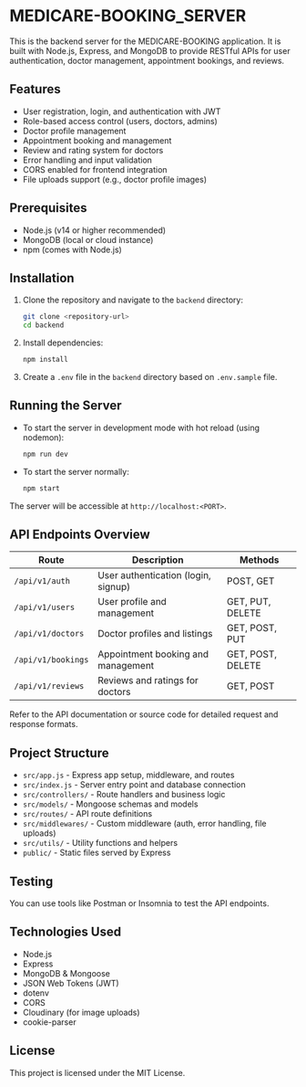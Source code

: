# MEDICARE-BOOKING_SERVER

This is the backend server for the MEDICARE-BOOKING application. It is built with Node.js, Express, and MongoDB to provide RESTful APIs for user authentication, doctor management, appointment bookings, and reviews.

## Features

- User registration, login, and authentication with JWT
- Role-based access control (users, doctors, admins)
- Doctor profile management
- Appointment booking and management
- Review and rating system for doctors
- Error handling and input validation
- CORS enabled for frontend integration
- File uploads support (e.g., doctor profile images)

## Prerequisites

- Node.js (v14 or higher recommended)
- MongoDB (local or cloud instance)
- npm (comes with Node.js)

## Installation

1. Clone the repository and navigate to the `backend` directory:

   ```bash
   git clone <repository-url>
   cd backend
   ```

2. Install dependencies:

   ```bash
   npm install
   ```

3. Create a `.env` file in the `backend` directory based on `.env.sample` file.

## Running the Server

- To start the server in development mode with hot reload (using nodemon):

  ```bash
  npm run dev
  ```

- To start the server normally:
  ```bash
  npm start
  ```

The server will be accessible at `http://localhost:<PORT>`.

## API Endpoints Overview

| Route              | Description                         | Methods           |
| ------------------ | ----------------------------------- | ----------------- |
| `/api/v1/auth`     | User authentication (login, signup) | POST, GET         |
| `/api/v1/users`    | User profile and management         | GET, PUT, DELETE  |
| `/api/v1/doctors`  | Doctor profiles and listings        | GET, POST, PUT    |
| `/api/v1/bookings` | Appointment booking and management  | GET, POST, DELETE |
| `/api/v1/reviews`  | Reviews and ratings for doctors     | GET, POST         |

Refer to the API documentation or source code for detailed request and response formats.

## Project Structure

- `src/app.js` - Express app setup, middleware, and routes
- `src/index.js` - Server entry point and database connection
- `src/controllers/` - Route handlers and business logic
- `src/models/` - Mongoose schemas and models
- `src/routes/` - API route definitions
- `src/middlewares/` - Custom middleware (auth, error handling, file uploads)
- `src/utils/` - Utility functions and helpers
- `public/` - Static files served by Express

## Testing

You can use tools like Postman or Insomnia to test the API endpoints.

## Technologies Used

- Node.js
- Express
- MongoDB & Mongoose
- JSON Web Tokens (JWT)
- dotenv
- CORS
- Cloudinary (for image uploads)
- cookie-parser

## License

This project is licensed under the MIT License.
